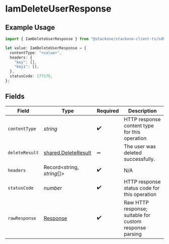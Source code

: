 # IamDeleteUserResponse

## Example Usage

```typescript
import { IamDeleteUserResponse } from "@stackone/stackone-client-ts/sdk/models/operations";

let value: IamDeleteUserResponse = {
  contentType: "<value>",
  headers: {
    "key": [],
    "key1": [],
  },
  statusCode: 177175,
};
```

## Fields

| Field                                                                 | Type                                                                  | Required                                                              | Description                                                           |
| --------------------------------------------------------------------- | --------------------------------------------------------------------- | --------------------------------------------------------------------- | --------------------------------------------------------------------- |
| `contentType`                                                         | *string*                                                              | :heavy_check_mark:                                                    | HTTP response content type for this operation                         |
| `deleteResult`                                                        | [shared.DeleteResult](../../../sdk/models/shared/deleteresult.md)     | :heavy_minus_sign:                                                    | The user was deleted successfully.                                    |
| `headers`                                                             | Record<string, *string*[]>                                            | :heavy_check_mark:                                                    | N/A                                                                   |
| `statusCode`                                                          | *number*                                                              | :heavy_check_mark:                                                    | HTTP response status code for this operation                          |
| `rawResponse`                                                         | [Response](https://developer.mozilla.org/en-US/docs/Web/API/Response) | :heavy_check_mark:                                                    | Raw HTTP response; suitable for custom response parsing               |